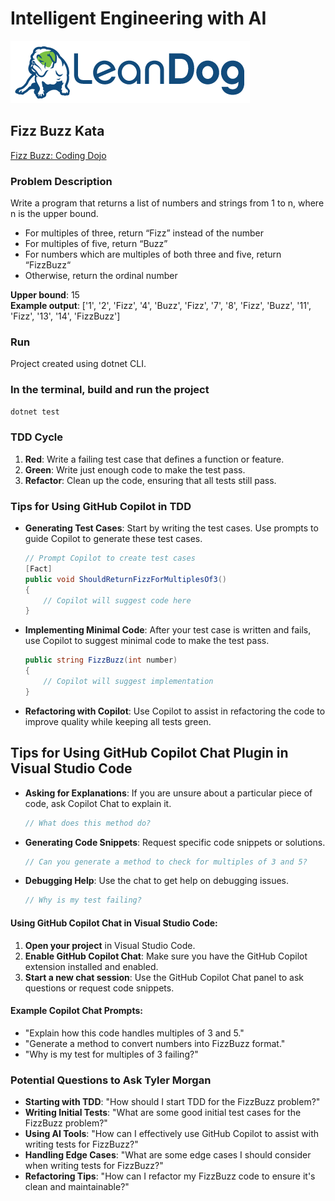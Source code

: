 # Intelligent Engineering with AI

![LeanDog Logo](/Assets/LeanDog-logo.png)

## Fizz Buzz Kata

[Fizz Buzz: Coding Dojo](http://codingdojo.org/kata/FizzBuzz)

### Problem Description

Write a program that returns a list of numbers and strings from 1 to n, where n is the upper bound.

- For multiples of three, return “Fizz” instead of the number
- For multiples of five, return “Buzz”
- For numbers which are multiples of both three and five, return “FizzBuzz“
- Otherwise, return the ordinal number

**Upper bound**: 15  
**Example output**: ['1', '2', 'Fizz', '4', 'Buzz', 'Fizz', '7', '8', 'Fizz', 'Buzz', '11', 'Fizz', '13', '14', 'FizzBuzz']

### Run

Project created using dotnet CLI.

### In the terminal, build and run the project

```bash
dotnet test
```

### TDD Cycle

1. **Red**: Write a failing test case that defines a function or feature.
2. **Green**: Write just enough code to make the test pass.
3. **Refactor**: Clean up the code, ensuring that all tests still pass.

### Tips for Using GitHub Copilot in TDD

- **Generating Test Cases**: Start by writing the test cases. Use prompts to guide Copilot to generate these test cases.
  ```csharp
  // Prompt Copilot to create test cases
  [Fact]
  public void ShouldReturnFizzForMultiplesOf3()
  {
      // Copilot will suggest code here
  }
  ```
- **Implementing Minimal Code**: After your test case is written and fails, use Copilot to suggest minimal code to make the test pass.
  ```csharp
  public string FizzBuzz(int number)
  {
      // Copilot will suggest implementation
  }
  ```
- **Refactoring with Copilot**: Use Copilot to assist in refactoring the code to improve quality while keeping all tests green.

## Tips for Using GitHub Copilot Chat Plugin in Visual Studio Code

- **Asking for Explanations**: If you are unsure about a particular piece of code, ask Copilot Chat to explain it.
  ```csharp
  // What does this method do?
  ```
- **Generating Code Snippets**: Request specific code snippets or solutions.
  ```csharp
  // Can you generate a method to check for multiples of 3 and 5?
  ```
- **Debugging Help**: Use the chat to get help on debugging issues.
  ```csharp
  // Why is my test failing?
  ```

#### Using GitHub Copilot Chat in Visual Studio Code:

1. **Open your project** in Visual Studio Code.
2. **Enable GitHub Copilot Chat**: Make sure you have the GitHub Copilot extension installed and enabled.
3. **Start a new chat session**: Use the GitHub Copilot Chat panel to ask questions or request code snippets.

#### Example Copilot Chat Prompts:

- "Explain how this code handles multiples of 3 and 5."
- "Generate a method to convert numbers into FizzBuzz format."
- "Why is my test for multiples of 3 failing?"

### Potential Questions to Ask Tyler Morgan

- **Starting with TDD**: "How should I start TDD for the FizzBuzz problem?"
- **Writing Initial Tests**: "What are some good initial test cases for the FizzBuzz problem?"
- **Using AI Tools**: "How can I effectively use GitHub Copilot to assist with writing tests for FizzBuzz?"
- **Handling Edge Cases**: "What are some edge cases I should consider when writing tests for FizzBuzz?"
- **Refactoring Tips**: "How can I refactor my FizzBuzz code to ensure it's clean and maintainable?"
